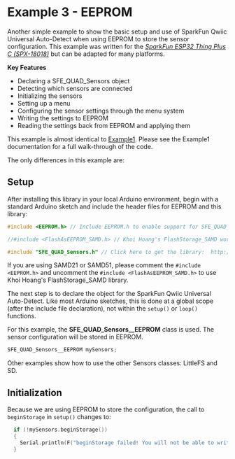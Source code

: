 # Example 3 - EEPROM

Another simple example to show the basic setup and use of SparkFun Qwiic Universal Auto-Detect when using EEPROM to store the sensor configuration.
This example was written for the [*SparkFun ESP32 Thing Plus C (SPX-18018)*](https://www.sparkfun.com/products/18018) but can be adapted for many platforms.

**Key Features**

* Declaring a SFE_QUAD_Sensors object
* Detecting which sensors are connected
* Initializing the sensors
* Setting up a menu
* Configuring the sensor settings through the menu system
* Writing the settings to EEPROM
* Reading the settings back from EEPROM and applying them

This example is almost identical to [Example1](ex_01_Thing_Plus_C.md). Please see the Example1 documentation for a full walk-through of the code.

The only differences in this example are:

## Setup

After installing this library in your local Arduino environment, begin with a standard Arduino sketch and include the header files for EEPROM and this library:

```C++
#include <EEPROM.h> // Include EEPROM.h to enable support for SFE_QUAD_Sensors__EEPROM. Do this before #include "SFE_QUAD_Sensors.h"

//#include <FlashAsEEPROM_SAMD.h> // Khoi Hoang's FlashStorage_SAMD works well too:  http://librarymanager/All#FlashStorage_SAMD

#include "SFE_QUAD_Sensors.h" // Click here to get the library:  http://librarymanager/All#SparkFun_Qwiic_Universal_Auto-Detect
```

If you are using SAMD21 or SAMD51, please comment the ```#include <EEPROM.h>``` and uncomment the ```#include <FlashAsEEPROM_SAMD.h>``` to use Khoi Hoang's FlashStorage_SAMD library.

The next step is to declare the object for the SparkFun Qwiic Universal Auto-Detect. Like most Arduino sketches, this is done at a global scope (after the include file declaration), not within the ```setup()``` or ```loop()``` functions. 

For this example, the **SFE_QUAD_Sensors__EEPROM** class is used. The sensor configuration will be stored in EEPROM.

```C++
SFE_QUAD_Sensors__EEPROM mySensors;
```

Other examples show how to use the other Sensors classes: LittleFS and SD.

## Initialization

Because we are using EEPROM to store the configuration, the call to ```beginStorage``` in ```setup()``` changes to:

```C++
  if (!mySensors.beginStorage())
  {
    Serial.println(F("beginStorage failed! You will not be able to write or read the sensor configuration..."));
  }
```
